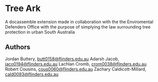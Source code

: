 # Tree Ark
A docassemble extension made in collaboration with the the Enviromental Defenders Office with the purpose of simplying the law surrounding tree protection in urban South Australia 
## Authors
Jordan Buttery, butt0158@flinders.edu.au
Adarsh Jacob, jaco0194@flinders.edu.au
Lachlan Cromb, crom0038@flinders.edu.au
Robert Cousins, cous0060@flinders.edu.au
Zachary Caldicott-Millard, cald0093@flinders.edu.au
